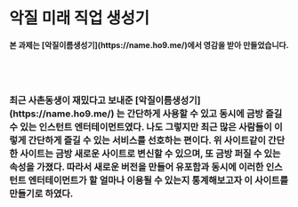 <h1>악질 미래 직업 생성기</h1>
<h4>본 과제는 [악질이름생성기](https://name.ho9.me/)에서 영감을 받아 만들었습니다.<h5>
<br>
<br>
<h3>최근 사촌동생이 재밌다고 보내준 [악질이름생성기](https://name.ho9.me/) 는 간단하게 사용할 수 있고 동시에 금방 즐길 수 있는 인스턴트 엔터테이먼트였다. 나도 그렇지만 최근 많은 사람들이 이렇게 
간단하게 즐길 수 있는 서비스를 선호하는 편이다. 위 사이트같이 간단한 사이트는 금방 새로운 사이트로 변신할 수 있으며, 또 금방 퍼질 수 있는 속성을 가졌다. 따라서 새로운 버전을 만들어 유포함과 동시에 이러한 인스턴트 엔터테이먼트가 할 얼마나 이용될 수 있는지 통계해보고자 이 사이트를 만들기로 하였다.</h3>